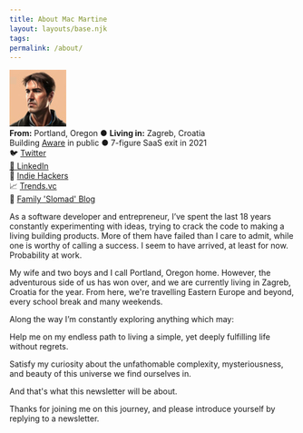 ```yaml
---
title: About Mac Martine
layout: layouts/base.njk
tags: 
permalink: /about/
---
```


<div class="inline-block w-full">
	<img src='/img/profile-image.jpg' class="float-left rounded-lg mr-8" />
	<div class="mb-4">
		<div class="my-4"><b>From:</b> Portland, Oregon ● <b>Living in:</b> Zagreb, Croatia</div>
		<div class="mb-4 w-full">Building <a href='https://www.useaware.co' target='_blank'>Aware</a> in public ● 7-figure SaaS exit in 2021</div>
	</div>
</div>

<div class="my-8 lg:flex lg:justify-between">
	<div><span>🐦 </span><a href='https://www.twitter.com/saasmakermac' target='_blank'>Twitter</div>
	<div><span>💼 </span><a href='https://www.linkedin.com/in/macmartine' target=_blank'>LinkedIn</a></div>
	<div><span>🔨 </span><a href='https://www.indiehackers.com/macmartine' target='_blank'>Indie Hackers</a></div>
	<div><span>📈 </span><a href='https://pro.trends.vc/u/a973a1eb?' target='_blank'>Trends.vc</a></div>
	<div><span>🚀 </span><a href='https://martinesabroad.tumblr.com/' target='_blank'>Family 'Slomad' Blog</a></div>
</div>

As a software developer and entrepreneur, I’ve spent the last 18 years constantly experimenting with ideas, trying to crack the code to making a living building products. More of them have failed than I care to admit, while one is worthy of calling a success. I seem to have arrived, at least for now. Probability at work.

My wife and two boys and I call Portland, Oregon home. However, the adventurous side of us has won over, and we are currently living in Zagreb, Croatia for the year. From here, we're travelling Eastern Europe and beyond, every school break and many weekends.

Along the way I’m constantly exploring anything which may:

Help me on my endless path to living a simple, yet deeply fulfilling life without regrets.

Satisfy my curiosity about the unfathomable complexity, mysteriousness, and beauty of this universe we find ourselves in.

And that's what this newsletter will be about.

Thanks for joining me on this journey, and please introduce yourself by replying to a newsletter.



